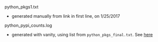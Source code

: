 python_pkgs1.txt 

  * generated manually from link in first line, on 1/25/2017

python_pypi_counts.log

  * generated with vanity, using list from
    `python_pkgs_final.txt`. See [here](https://github.com/pavopax/vanity)
